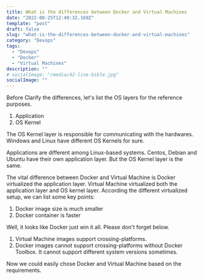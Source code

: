 ```yaml
---
title: What is the differences between Docker and Virtual Machines
date: "2022-08-25T12:40:32.169Z"
template: "post"
draft: false
slug: "what-is-the-differences-between-docker-and-virtual-machines"
category: "Devops"
tags:
  - "Devops"
  - "Docker"
  - "Virtual Machines"  
description: ""
# socialImage: "/media/42-line-bible.jpg"
socialImage: ""
---
```


Before Clarify the differences, let's list the OS layers for the reference purposes.
1. Application
2. OS Kernel

The OS Kernel layer is responsible for communicating with the hardwares.
Windows and Linux have different OS Kernels for sure.

Applications are different among Linux-based systems.
Centos, Debian and Ubuntu have their own application layer. But the OS Kernel layer is the same.

The vital difference between Docker and Virtual Machine is Docker virtualized the application layer. Virtual Machine virtualized both the application layer and OS kernel layer.
According the different virtualized setup, we can list some key points:
1. Docker image size is much smaller
2. Docker container is faster

Well, it looks like Docker just win it all. Please don't forget below.

1. Virtual Machine images support crossing-platforms.
2. Docker images cannot support crossing-platforms without Docker Toolbox. It cannot support different system versions sometimes.

Now we could easily chose Docker and Virtual Machine based on the requirements.